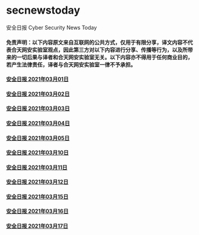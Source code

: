 # secnewstoday

安全日报 Cyber Security News Today

#### 免责声明：以下内容原文来自互联网的公共方式，仅用于有限分享，译文内容不代表合天网安实验室观点，因此第三方对以下内容进行分享、传播等行为，以及所带来的一切后果与译者和合天网安实验室无关。以下内容亦不得用于任何商业目的，若产生法律责任，译者与合天网安实验室一律不予承担。

#### [安全日报 2021年03月01日](https://github.com/hetianlab/secnewstoday/blob/master/Mar.2021/secnews-20210301.md)
#### [安全日报 2021年03月02日](https://github.com/hetianlab/secnewstoday/blob/master/Mar.2021/secnews-20210302.md)
#### [安全日报 2021年03月03日](https://github.com/hetianlab/secnewstoday/blob/master/Mar.2021/secnews-20210303.md)
#### [安全日报 2021年03月04日](https://github.com/hetianlab/secnewstoday/blob/master/Mar.2021/secnews-20210304.md)
#### [安全日报 2021年03月05日](https://github.com/hetianlab/secnewstoday/blob/master/Mar.2021/secnews-20210305.md)
#### [安全日报 2021年03月10日](https://github.com/hetianlab/secnewstoday/blob/master/Mar.2021/secnews-202103010.md)
#### [安全日报 2021年03月11日](https://github.com/hetianlab/secnewstoday/blob/master/Mar.2021/secnews-202103011.md)
#### [安全日报 2021年03月12日](https://github.com/hetianlab/secnewstoday/blob/master/Mar.2021/secnews-202103012.md)
#### [安全日报 2021年03月15日](https://github.com/hetianlab/secnewstoday/blob/master/Mar.2021/secnews-202103015.md)
#### [安全日报 2021年03月16日](https://github.com/hetianlab/secnewstoday/blob/master/Mar.2021/secnews-202103016.md)
#### [安全日报 2021年03月17日](https://github.com/hetianlab/secnewstoday/blob/master/Mar.2021/secnews-202103017.md)
